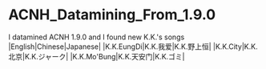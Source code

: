# ACNH_Datamining_From_1.9.0
I datamined ACNH 1.9.0 and I found new K.K.'s songs
|English|Chinese|Japanese|
|K.K.EungDi|K.K.我爱|K.K.野上恒|
|K.K.City|K.K.北京|K.K.ジャーク|
|K.K.Mo'Bung|K.K.天安门|K.K.ゴミ|
